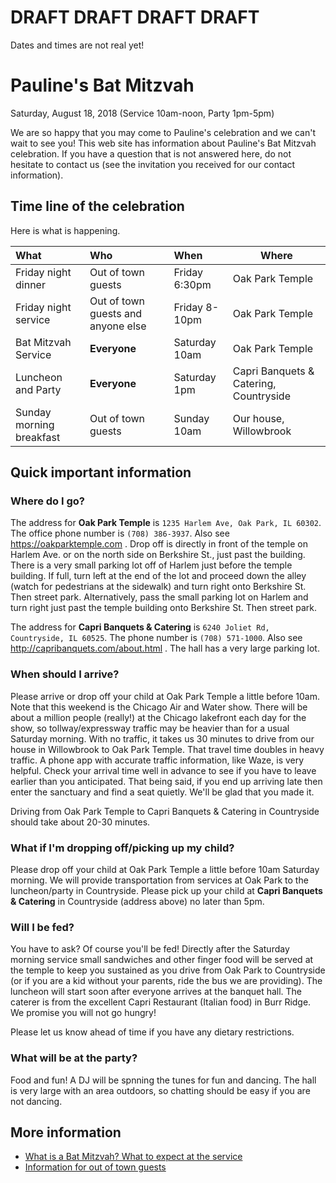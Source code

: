 # DRAFT DRAFT DRAFT DRAFT
Dates and times are not real yet! 

# Pauline's Bat Mitzvah
Saturday, August 18, 2018 (Service 10am-noon, Party 1pm-5pm)

We are so happy that you may come to Pauline's celebration and we can't wait to see you! This web site has information about Pauline's Bat Mitzvah celebration. If you have a question that is not answered here, do not hesitate to contact us (see the invitation you received for our contact information). 

## Time line of the celebration

Here is what is happening. 

| What   | Who   | When    | Where |
|:-------|:------|:--------|-------|
| Friday night dinner | Out of town guests | Friday 6:30pm | Oak Park Temple |
| Friday night service | Out of town guests and anyone else | Friday 8-10pm | Oak Park Temple | 
| Bat Mitzvah Service | **Everyone** | Saturday 10am | Oak Park Temple | 
| Luncheon and Party | **Everyone** | Saturday 1pm | Capri Banquets & Catering, Countryside | 
| Sunday morning breakfast | Out of town guests | Sunday 10am | Our house, Willowbrook | 

## Quick important information

### Where do I go?

The address for **Oak Park Temple** is `1235 Harlem Ave, Oak Park, IL 60302`. The office phone number is `(708) 386-3937`. Also see https://oakparktemple.com . Drop off is directly in front of the temple on Harlem Ave. or on the north side on Berkshire St., just past the building. There is a very small parking lot off of Harlem just before the temple building. If full, turn left at the end of the lot and proceed down the alley (watch for pedestrians at the sidewalk) and turn right onto Berkshire St. Then street park. Alternatively, pass the small parking lot on Harlem and turn right just past the temple building onto Berkshire St. Then street park. 

The address for **Capri Banquets & Catering** is `6240 Joliet Rd, Countryside, IL 60525`. The phone number is `(708) 571-1000`. Also see http://capribanquets.com/about.html . The hall has a very large parking lot. 

### When should I arrive?

Please arrive or drop off your child at Oak Park Temple a little before 10am. Note that this weekend is the Chicago Air and Water show. There will be about a million people (really!) at the Chicago lakefront each day for the show, so tollway/expressway traffic may be heavier than for a usual Saturday morning. With no traffic, it takes us 30 minutes to drive from our house in Willowbrook to Oak Park Temple. That travel time doubles in heavy traffic. A phone app with accurate traffic information, like Waze, is very helpful. Check your arrival time well in advance to see if you have to leave earlier than you anticipated. That being said, if you end up arriving late then enter the sanctuary and find a seat quietly. We'll be glad that you made it. 

Driving from Oak Park Temple to Capri Banquets & Catering in Countryside should take about 20-30 minutes. 

### What if I'm dropping off/picking up my child?

Please drop off your child at Oak Park Temple a little before 10am Saturday morning. We will provide transportation from services at Oak Park to the luncheon/party in Countryside. Please pick up your child at **Capri Banquets & Catering** in Countryside (address above) no later than 5pm. 

### Will I be fed?

You have to ask? Of course you'll be fed! Directly after the Saturday morning service small sandwiches and other finger food will be served at the temple to keep you sustained as you drive from Oak Park to Countryside (or if you are a kid without your parents, ride the bus we are providing). The luncheon will start soon after everyone arrives at the banquet hall. The caterer is from the excellent Capri Restaurant (Italian food) in Burr Ridge. We promise you will not go hungry! 

Please let us know ahead of time if you have any dietary restrictions.

### What will be at the party?

Food and fun! A DJ will be spnning the tunes for fun and dancing. The hall is very large with an area outdoors, so chatting should be easy if you are not dancing. 

## More information

- [What is a Bat Mitzvah? What to expect at the service](/whatIsBatMitzvah)
- [Information for out of town guests](/outOfTown)

